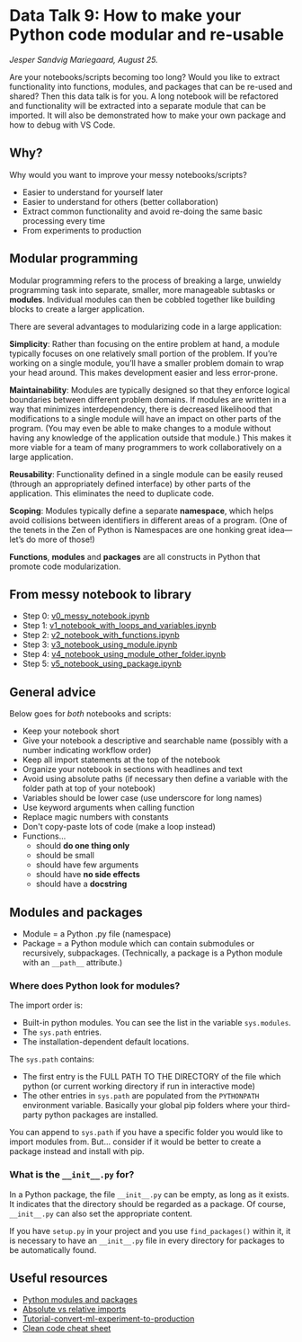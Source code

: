 # Data Talk 9: How to make your Python code modular and re-usable

*Jesper Sandvig Mariegaard, August 25.*

Are your notebooks/scripts becoming too long? Would you like to extract functionality into functions, modules, and packages that can be re-used and shared? Then this data talk is for you. A long notebook will be refactored and functionality will be extracted into a separate module that can be imported. It will also be demonstrated how to make your own package and how to debug with VS Code.

## Why?

Why would you want to improve your messy notebooks/scripts? 

* Easier to understand for yourself later
* Easier to understand for others (better collaboration)
* Extract common functionality and avoid re-doing the same basic processing every time
* From experiments to production

## Modular programming

Modular programming refers to the process of breaking a large, unwieldy programming task into separate, smaller, more manageable subtasks or **modules**. Individual modules can then be cobbled together like building blocks to create a larger application.

There are several advantages to modularizing code in a large application:

**Simplicity**: Rather than focusing on the entire problem at hand, a module typically focuses on one relatively small portion of the problem. If you’re working on a single module, you’ll have a smaller problem domain to wrap your head around. This makes development easier and less error-prone.

**Maintainability**: Modules are typically designed so that they enforce logical boundaries between different problem domains. If modules are written in a way that minimizes interdependency, there is decreased likelihood that modifications to a single module will have an impact on other parts of the program. (You may even be able to make changes to a module without having any knowledge of the application outside that module.) This makes it more viable for a team of many programmers to work collaboratively on a large application.

**Reusability**: Functionality defined in a single module can be easily reused (through an appropriately defined interface) by other parts of the application. This eliminates the need to duplicate code.

**Scoping**: Modules typically define a separate **namespace**, which helps avoid collisions between identifiers in different areas of a program. (One of the tenets in the Zen of Python is Namespaces are one honking great idea—let’s do more of those!)

**Functions**, **modules** and **packages** are all constructs in Python that promote code modularization.

## From messy notebook to library

* Step 0: [v0_messy_notebook.ipynb](notebooks/v0_messy_notebook.ipynb)
* Step 1: [v1_notebook_with_loops_and_variables.ipynb](notebooks/v1_notebook_with_loops_and_variables.ipynb)
* Step 2: [v2_notebook_with_functions.ipynb](notebooks/v2_notebook_with_functions.ipynb)
* Step 3: [v3_notebook_using_module.ipynb](notebooks/v3_notebook_using_module.ipynb)
* Step 4: [v4_notebook_using_module_other_folder.ipynb](notebooks/v4_notebook_using_module_other_folder.ipynb)
* Step 5: [v5_notebook_using_package.ipynb](notebooks/v5_notebook_using_package.ipynb)

## General advice

Below goes for *both* notebooks and scripts:

* Keep your notebook short 
* Give your notebook a descriptive and searchable name (possibly with a number indicating workflow order)
* Keep all import statements at the top of the notebook
* Organize your notebook in sections with headlines and text
* Avoid using absolute paths (if necessary then define a variable with the folder path at top of your notebook)
* Variables should be lower case (use underscore for long names)
* Use keyword arguments when calling function
* Replace magic numbers with constants
* Don't copy-paste lots of code (make a loop instead)
* Functions... 
    * should **do one thing only** 
    * should be small
    * should have few arguments
    * should have **no side effects**
    * should have a **docstring** 
    

## Modules and packages

* Module = a Python .py file (namespace)
* Package = a Python module which can contain submodules or recursively, subpackages. (Technically, a package is a Python module with an `__path__` attribute.)

### Where does Python look for modules? 

The import order is:

* Built-in python modules. You can see the list in the variable `sys.modules`.
* The `sys.path` entries.
* The installation-dependent default locations.

The `sys.path` contains: 

* The first entry is the FULL PATH TO THE DIRECTORY of the file which python (or current working directory if run in interactive mode)
* The other entries in `sys.path` are populated from the `PYTHONPATH` environment variable. Basically your global pip folders where your third-party python packages are installed. 

You can append to `sys.path` if you have a specific folder you would like to import modules from. But... consider if it would be better to create a package instead and install with pip. 


### What is the `__init__.py` for?

In a Python package, the file `__init__.py` can be empty, as long as it exists. It indicates that the directory should be regarded as a package. Of course, `__init__.py` can also set the appropriate content. 

If you have `setup.py` in your project and you use `find_packages()` within it, it is necessary to have an `__init__.py` file in every directory for packages to be automatically found.


## Useful resources 

* [Python modules and packages](https://realpython.com/python-modules-packages/)
* [Absolute vs relative imports](https://realpython.com/absolute-vs-relative-python-imports/)
* [Tutorial-convert-ml-experiment-to-production](https://docs.microsoft.com/en-us/azure/machine-learning/tutorial-convert-ml-experiment-to-production)
* [Clean code cheat sheet](https://cheatography.com/costemaxime/cheat-sheets/summary-of-clean-code-by-robert-c-martin/pdf/)